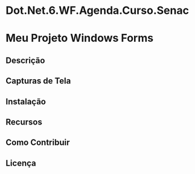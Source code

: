 # Dot.Net.6.WF.Agenda.Curso.Senac

# Meu Projeto Windows Forms

## Descrição


## Capturas de Tela


## Instalação


## Recursos


## Como Contribuir


## Licença


